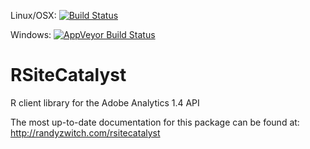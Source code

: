 Linux/OSX: [![Build Status](https://travis-ci.org/randyzwitch/RSiteCatalyst.png?branch=master)](https://travis-ci.org/randyzwitch/RSiteCatalyst)

Windows: [![AppVeyor Build Status](https://ci.appveyor.com/api/projects/status/github/randyzwitch/RSiteCatalyst?branch=master&svg=true)](https://ci.appveyor.com/project/randyzwitch/RSiteCatalyst)

RSiteCatalyst
===============

R client library for the Adobe Analytics 1.4 API

The most up-to-date documentation for this package can be found at:
http://randyzwitch.com/rsitecatalyst
